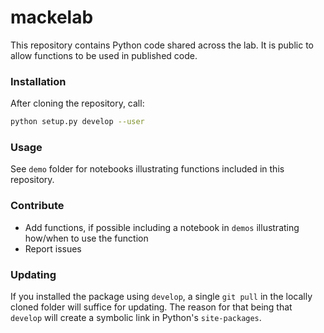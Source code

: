 # mackelab

This repository contains Python code shared across the lab. It is public to allow functions to be used in published code.


### Installation

After cloning the repository, call:
```bash
python setup.py develop --user
```

### Usage

See `demo` folder for notebooks illustrating functions included in this repository.


### Contribute

- Add functions, if possible including a notebook in `demos` illustrating how/when to use the function
- Report issues

### Updating

If you installed the package using `develop`, a single `git pull` in the locally cloned folder will suffice for updating. The reason for that being that `develop` will create a symbolic link in Python's `site-packages`.
